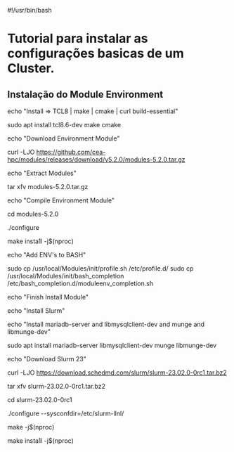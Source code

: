 #!/usr/bin/bash

# Tutorial para instalar as configurações basicas de um Cluster.

## Instalação do Module Environment

echo "Install => TCL8 | make | cmake | curl build-essential"

sudo apt install tcl8.6-dev make cmake

echo "Download Environment Module"

curl -LJO https://github.com/cea-hpc/modules/releases/download/v5.2.0/modules-5.2.0.tar.gz

echo "Extract Modules"

tar xfv modules-5.2.0.tar.gz

echo "Compile Environment Module"

cd modules-5.2.0

./configure

make insta1l -j$(nproc)

echo "Add ENV's to BASH"

sudo cp /usr/local/Modules/init/profile.sh /etc/profile.d/
sudo cp /usr/local/Modules/init/bash_completion /etc/bash_completion.d/moduleenv_completion.sh

echo "Finish Install Module"

echo "Install Slurm"

echo "Install mariadb-server and libmysqlclient-dev and munge and libmunge-dev"

sudo apt install mariadb-server libmysqlclient-dev munge libmunge-dev

echo "Download Slurm 23"

curl -LJO https://download.schedmd.com/slurm/slurm-23.02.0-0rc1.tar.bz2

tar xfv slurm-23.02.0-0rc1.tar.bz2

cd slurm-23.02.0-0rc1

./configure --sysconfdir=/etc/slurm-llnl/

make -j$(nproc)

make insta1l -j$(nproc)


